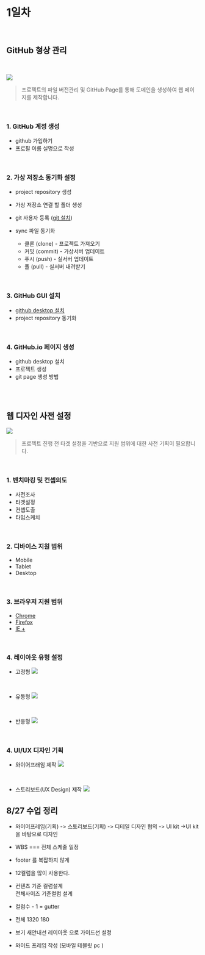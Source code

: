 # 1일차

<br>

## GitHub 형상 관리

<br>

![](https://boostlog-public.s3.us-west-1.amazonaws.com/articles/5ac49c4c5948f700959c9b9a/github-718x266-1522834288644.png)
> 프로젝트의 파일 버전관리 및 GitHub Page를 통해 도메인을 생성하여 웹 페이지를 제작합니다.

<br>

### 1. GitHub 계정 생성
- github 가입하기
- 프로필 이름 실명으로 작성

<br>

### 2. 가상 저장소 동기화 설정
- project repository 생성
- 가상 저장소 연결 할 폴더 생성
- git 사용자 등록 ([git 설치](https://coding-factory.tistory.com/245))
- sync 파일 동기화

  - 클론 (clone) - 프로젝트 가져오기
  - 커밋 (commit) - 가상서버 업데이트
  - 푸시 (push) - 실서버 업데이트
  - 풀 (pull) - 실서버 내려받기

<br>

### 3. GitHub GUI 설치
- [github desktop 설치](https://desktop.github.com/)
- project repository 동기화

<br>

### 4. GitHub.io 페이지 생성
- github desktop 설치
- 프로젝트 생성
- git page 생성 방법

<br>
<br>

## 웹 디자인 사전 설정
![](https://seo-r.jp/wp-content/uploads/services-web-design-380x380.png)
> 프로젝트 진행 전 타겟 설정을 기반으로 지원 범위에 대한 사전 기획이 필요합니다.

<br>

### 1. 벤치마킹 및 컨셉의도
- 사전조사
- 타겟설정
- 컨셉도출
- 타입스케치

<br>

### 2. 디바이스 지원 범위
- Mobile
- Tablet
- Desktop

<br>

### 3. 브라우저 지원 범위
- [Chrome](https://www.google.com/intl/ko_ALL/chrome/)
- [Firefox](https://www.mozilla.org/ko/firefox/new/)
- [IE +](https://support.microsoft.com/ko-kr/help/17621/internet-explorer-downloads)

<br>

### 4. 레이아웃 유형 설정
- 고정형
![](https://www.markupbox.com/blog/wp-content/uploads/2015/10/fixed_website_layout.jpg)

<br>

- 유동형
![](https://www.markupbox.com/blog/wp-content/uploads/2015/10/fluid_website_layout.jpg)

<br>

- 반응형
![](https://www.markupbox.com/blog/wp-content/uploads/2015/10/adaptive_website_layout.jpg)

<br>

### 4. UI/UX 디자인 기획
- 와이어프래임 제작
![](https://cdn.tutsplus.com/webdesign/uploads/legacy/tuts/341_wf/wireframe-bare-webwise.png)

<br>

- 스토리보드(UX Design) 제작
![](https://cdn.tutsplus.com/webdesign/uploads/legacy/tuts/341_wf/webwise-home-wireframe.png)


## 8/27 수업 정리

- 와이어프레임(기획) -> 스토리보드(기획) -> 디테일 디자인 협의 -> UI kit ->UI kit 을 바탕으로 디자인

- WBS === 전체 스케줄 일정 

- footer 를 복잡하지 않게 

- 12컬럼을 많이 사용한다. 

- 컨텐츠 기준 컬럼설계<br>전체사이즈 기준컬럼 설계

- 컬럼수 - 1 = gutter 

- 전체 1320 180 

- 보기 새안내선 레이아웃 으로 가이드선 설정 

- 와이드 프레임 작성 (모바일 테블릿 pc )
